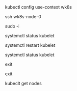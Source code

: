 kubectl config use-context wk8s

ssh wk8s-node-0

sudo -i

systemctl status kubelet

systemctl restart kubelet

systemctl status kubelet

exit

exit

kubeclt get nodes

